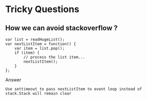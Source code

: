 # Tricky Questions

## How we can avoid stackoverflow ?
```
var list = readHugeList();
var nextListItem = function() {
    var item = list.pop();
    if (item) {
        // process the list item...
        nextListItem();
    }
};
```
Answer
```
Use settimeout to pass nextListItem to event loop instead of stack.Stack will remain clear
```
